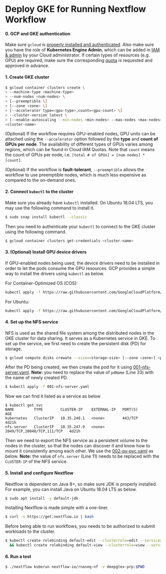Deploy GKE for Running Nextflow Workflow
===

#### 0. GCP and GKE authentication

Make sure `gcloud` is [properly installed and authenticated](https://cloud.google.com/deployment-manager/docs/step-by-step-guide/installation-and-setup). Also make sure you have the role of **Kubernetes Engine Admin**, which can be added in [IAM & admin](https://cloud.google.com/kubernetes-engine/docs/how-to/iam) by your Cloud administrator. If certain types of resources (e.g. GPU) are required, make sure the corresponding [quota](https://cloud.google.com/compute/quotas) is requested and approved in advance.

#### 1. Create GKE cluster
```bash
$ gcloud container clusters create \
> --machine-type <machine-type>
> --num-nodes <num-nodes> \
> [--preemptible \]
> [--zone <zone> \]
> [--accelerator type=<gpu-type>,count=<gpu-count> \]
> --cluster-version latest \
> [--enable-autoscaling --min-nodes <min-nodes> --max-nodes <max-nodes> \]
<cluster-name>
```

(Optional) If the workflow requires GPU-enabled nodes, GPU units can be attached using the `--accelerator` option followed by the **type** and **count of GPUs per node**. The availability of different types of GPUs varies among regions, which can be found in Cloud IAM Quotas. Note that `count` means the count of GPUs per node, i.e. `[total # of GPUs] = [num-nodes] * [count]`.

(Optional) If the workflow is **fault-tolerant**, `--preemptible` allows the workflow to use preemptible nodes, which is much less expensive as compared to the on-demand ones.

#### 2. Connect `kubectl` to the cluster

Make sure you already have `kubectl` installed. On Ubuntu 18.04 LTS, you may use the following command to install it.

```bash
$ sudo snap install kubectl --classic
```

Then you need to authenticate your `kubectl` to connect to the GKE cluster using the following command.

```bash
$ gcloud container clusters get-credentials <cluster-name>
```

#### 3. (Optional) Install GPU device drivers
If GPU-enabled nodes being used, the device drivers need to be installed in order to let the pods consume the GPU resources. GCP provides a simple way to install the drivers using `kubectl` as below.

For Container-Optimized OS (COS):

```bash
kubectl apply -f https://raw.githubusercontent.com/GoogleCloudPlatform/container-engine-accelerators/stable/nvidia-driver-installer/cos/daemonset-preloaded.yaml
```

For Ubuntu:
```bash
kubectl apply -f https://raw.githubusercontent.com/GoogleCloudPlatform/container-engine-accelerators/master/nvidia-driver-installer/ubuntu/daemonset-preloaded.yaml
```

#### 4. Set up the NFS service

NFS is used as the shared file system among the distributed nodes in the GKE cluster for data sharing. It serves as a Kubernetes service in GKE. To set up the service, we first need to create the persistent disk (PD) for storage.

```bash
$ gcloud compute disks crewate --size=<storage-size> [--zone <zone>] <pd-name>
```

After the PD being created, we then create the pod for it using [001-nfs-server.yaml](./001-nfs-server.yaml). **Note:** you need to replace the value of `pdName` (Line 33) with the name of newly created PD.

```bash
$ kubectl apply -f 001-nfs-server.yaml
```

Now we can find it listed as a service as below
```console
$ kubectl get svc
NAME         TYPE        CLUSTER-IP    EXTERNAL-IP   PORT(S)                      AGE
kubernetes   ClusterIP   10.35.240.1   <none>        443/TCP                      4d21h
nfs-server   ClusterIP   10.35.247.9   <none>        2049/TCP,20048/TCP,111/TCP   4d21h
```

Then we need to export the NFS service as a persistent volume to the nodes in the cluster, so that the nodes can discover it and know how to mount it consistently among each other. We use the [002-pv-pvc.yaml](./002-pv-pvc.yaml) as below. **Note:** the value of `nfs.server` (Line 11) needs to be replaced with the `CLUSTER-IP` of the NFS service.


#### 5. Install and configure Nextflow

Nextflow is dependent on Java 8+, so make sure JDK is properly installed. For example, you can install Java on Ubuntu 18.04 LTS as below.

```bash
$ sudo apt install -y default-jdk
```

Installing Nextflow is made simple with a one-liner.

```bash
$ curl -s https://get.nextflow.io | bash
```

Before being able to run workflows, you needs to be authorized to submit workloads to the cluster.

```bash
$ kubectl create rolebinding default-edit --clusterrole=edit --serviceaccount=default:default \
  && kubectl create rolebinding default-view --clusterrole=view --serviceaccount=default:default
```

#### 6. Run a test
```bash
$ ./nextflow kuberun nextflow-io/rnaseq-nf -v deepgtex-prp:$PWD
```
